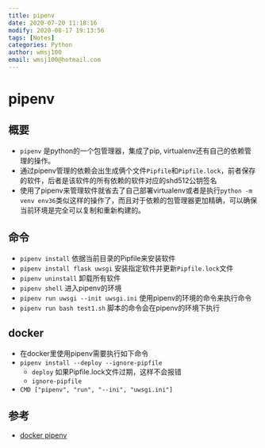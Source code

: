 ```yaml
---
title: pipenv
date: 2020-07-20 11:18:16
modify: 2020-08-17 19:13:56 
tags: [Notes]
categories: Python
author: wmsj100
email: wmsj100@hotmail.com
---
```


# pipenv

## 概要

- `pipenv` 是python的一个包管理器，集成了pip, virtualenv还有自己的依赖管理的操作。
- 通过pipenv管理的依赖会出生成俩个文件`Pipfile`和`Pipfile.lock`，前者保存的软件，后者是该软件的所有依赖的软件对应的shd512公钥签名
- 使用了pipenv来管理软件就省去了自己部署virtualenv或者是执行`python -m venv env36`类似这样的操作了，而且对于依赖的包管理器更加精确，可以确保当前环境是完全可以复制和重新构建的。

## 命令

- `pipenv install` 依据当前目录的Pipfile来安装软件
- `pipenv install flask uwsgi` 安装指定软件并更新`Pipfile.lock`文件
- `pipenv uninstall` 卸载所有软件
- `pipenv shell` 进入pipenv的环境
- `pipenv run uwsgi --init uwsgi.ini` 使用pipenv的环境的命令来执行命令
- `pipenv run bash test1.sh` 脚本的命令会在pipenv的环境下执行

## docker

- 在docker里使用pipenv需要执行如下命令
- `pipenv install --deploy --ignore-pipfile` 
	- `deploy` 如果Pipfile.lock文件过期，这样不会报错
	- `ignore-pipfile` 
- `CMD ["pipenv", "run", "--ini", "uwsgi.ini"]`


## 参考

- [docker pipenv](https://stackoverflow.com/questions/46503947/how-to-get-pipenv-running-in-docker)
